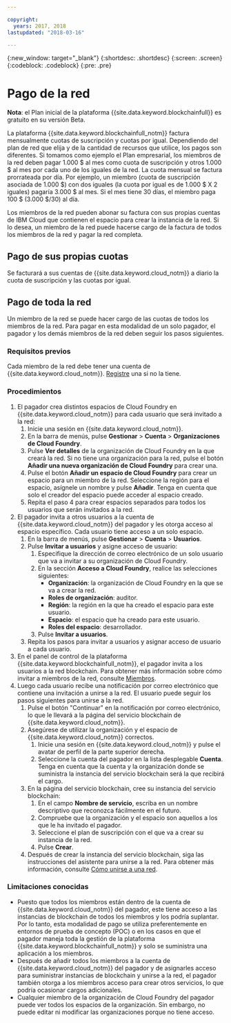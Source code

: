```yaml
---

copyright:
  years: 2017, 2018
lastupdated: "2018-03-16"

---
```


{:new_window: target="_blank"}
{:shortdesc: .shortdesc}
{:screen: .screen}
{:codeblock: .codeblock}
{:pre: .pre}

# Pago de la red

**Nota**: el Plan inicial de la plataforma {{site.data.keyword.blockchainfull}} es gratuito en su versión Beta.

La plataforma {{site.data.keyword.blockchainfull_notm}} factura mensualmente cuotas de suscripción y cuotas por igual. Dependiendo del plan de red que elija y de la cantidad de recursos que utilice, los pagos son diferentes.  Si tomamos como ejemplo el Plan empresarial, los miembros de la red deben pagar 1.000 $ al mes como cuota de suscripción y otros 1.000 $ al mes por cada uno de los iguales de la red. La cuota mensual se factura prorrateada por día. Por ejemplo, un miembro (cuota de suscripción asociada de 1.000 $) con dos iguales (la cuota por igual es de 1.000 $ X 2 iguales) pagaría 3.000 $ al mes. Si el mes tiene 30 días, el miembro paga 100 $ (3.000 $/30) al día.

Los miembros de la red pueden abonar su factura con sus propias cuentas de IBM Cloud que contienen el espacio para crear la instancia de la red. Si lo desea, un miembro de la red puede hacerse cargo de la factura de todos los miembros de la red y pagar la red completa.


## Pago de sus propias cuotas
Se facturará a sus cuentas de {{site.data.keyword.cloud_notm}} a diario la cuota de suscripción y las cuotas por igual.


## Pago de toda la red
Un miembro de la red se puede hacer cargo de las cuotas de todos los miembros de la red.  Para pagar en esta modalidad de un solo pagador, el pagador y los demás miembros de la red deben seguir los pasos siguientes.

### Requisitos previos
Cada miembro de la red debe tener una cuenta de {{site.data.keyword.cloud_notm}}. [Registre](https://console.bluemix.net/registration/) una si no la tiene.

### Procedimientos
1. El pagador crea distintos espacios de Cloud Foundry en {{site.data.keyword.cloud_notm}} para cada usuario que será invitado a la red:
   1. Inicie una sesión en {{site.data.keyword.cloud_notm}}.
   2. En la barra de menús, pulse **Gestionar** > **Cuenta** > **Organizaciones de Cloud Foundry**.
   3. Pulse **Ver detalles** de la organización de Cloud Foundry en la que creará la red.  Si no tiene una organización para la red, pulse el botón **Añadir una nueva organización de Cloud Foundry** para crear una.
   4. Pulse el botón **Añadir un espacio de Cloud Foundry** para crear un espacio para un miembro de la red.  Seleccione la región para el espacio, asígnele un nombre y pulse **Añadir**.  Tenga en cuenta que solo el creador del espacio puede acceder al espacio creado.
   5. Repita el paso 4 para crear espacios separados para todos los usuarios que serán invitados a la red.
2. El pagador invita a otros usuarios a la cuenta de {{site.data.keyword.cloud_notm}} del pagador y les otorga acceso al espacio específico.  Cada usuario tiene acceso a un solo espacio.
   1. En la barra de menús, pulse **Gestionar** > **Cuenta** > **Usuarios**.  
   2. Pulse **Invitar a usuarios** y asigne acceso de usuario:
      1. Especifique la dirección de correo electrónico de un solo usuario que va a invitar a su organización de Cloud Foundry.
      2. En la sección **Acceso a Cloud Foundry**, realice las selecciones siguientes:
         - **Organización**: la organización de Cloud Foundry en la que se va a crear la red.
         - **Roles de organización**: auditor.
         - **Región**: la región en la que ha creado el espacio para este usuario.
         - **Espacio**: el espacio que ha creado para este usuario.
         - **Roles del espacio**: desarrollador.
      3. Pulse **Invitar a usuarios**.
   3. Repita los pasos para invitar a usuarios y asignar acceso de usuario a cada usuario.
3. En el panel de control de la plataforma {{site.data.keyword.blockchainfull_notm}}, el pagador invita a los usuarios a la red blockchain. Para obtener más información sobre cómo invitar a miembros de la red, consulte [Miembros](https://console.bluemix.net/docs/services/blockchain/v10_dashboard.html#members).
4. Luego cada usuario recibe una notificación por correo electrónico que contiene una invitación a unirse a la red.  El usuario puede seguir los pasos siguientes para unirse a la red.
   1. Pulse el botón "Continuar" en la notificación por correo electrónico, lo que le llevará a la página del servicio blockchain de {{site.data.keyword.cloud_notm}}.
   2. Asegúrese de utilizar la organización y el espacio de {{site.data.keyword.cloud_notm}} correctos.
      1. Inicie una sesión en {{site.data.keyword.cloud_notm}} y pulse el avatar de perfil de la parte superior derecha.
      2. Seleccione la cuenta del pagador en la lista desplegable **Cuenta**.  Tenga en cuenta que la cuenta y la organización donde se suministra la instancia del servicio blockchain será la que recibirá el cargo.  
   4. En la página del servicio blockchain, cree su instancia del servicio blockchain:
      1. En el campo **Nombre de servicio**, escriba en un nombre descriptivo que reconozca fácilmente en el futuro.
      2. Compruebe que la organización y el espacio son aquellos a los que le ha invitado el pagador.
      3. Seleccione el plan de suscripción con el que va a crear su instancia de la red.
      4. Pulse **Crear**.
   5. Después de crear la instancia del servicio blockchain, siga las instrucciones del asistente para unirse a la red.  Para obtener más información, consulte [Cómo unirse a una red](https://console.bluemix.net/docs/services/blockchain/get_start.html#joining-a-network).

### Limitaciones conocidas
- Puesto que todos los miembros están dentro de la cuenta de {{site.data.keyword.cloud_notm}} del pagador, este tiene acceso a las instancias de blockchain de todos los miembros y los podría suplantar.  Por lo tanto, esta modalidad de pago se utiliza preferentemente en entornos de prueba de concepto (POC) o en los casos en que el pagador maneja toda la gestión de la plataforma {{site.data.keyword.blockchainfull_notm}} y solo se suministra una aplicación a los miembros.  
- Después de añadir todos los miembros a la cuenta de {{site.data.keyword.cloud_notm}} del pagador y de asignarles acceso para suministrar instancias de blockchain y unirse a la red, el pagador también otorga a los miembros acceso para crear otros servicios, lo que podría ocasionar cargos adicionales.  
- Cualquier miembro de la organización de Cloud Foundry del pagador puede ver todos los espacios de la organización.  Sin embargo, no puede editar ni modificar las organizaciones porque no tiene acceso.
